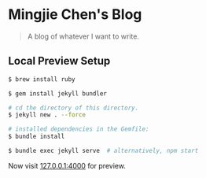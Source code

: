# Mingjie Chen's Blog
> A blog of whatever I want to write.

## Local Preview Setup

```bash
$ brew install ruby

$ gem install jekyll bundler

# cd the directory of this directory.
$ jekyll new . --force

# installed dependencies in the Gemfile:
$ bundle install 

$ bundle exec jekyll serve  # alternatively, npm start
```
Now visit [127.0.0.1:4000](127.0.0.1:4000) for preview.
